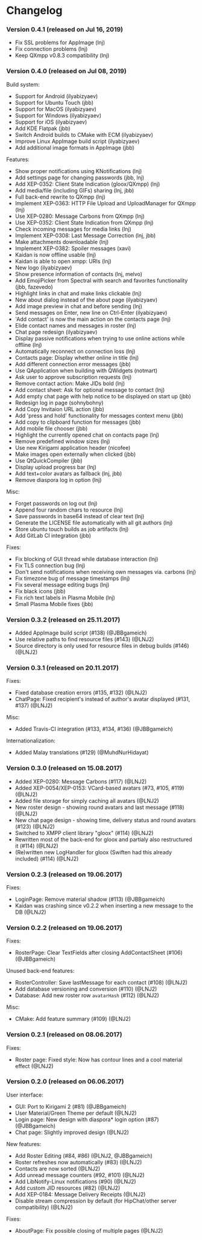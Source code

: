 # Changelog

### Version 0.4.1 (released on Jul 16, 2019)

* Fix SSL problems for AppImage (lnj)
* Fix connection problems (lnj)
* Keep QXmpp v0.8.3 compatibility (lnj)

### Version 0.4.0 (released on Jul 08, 2019)

Build system:
 * Support for Android (ilyabizyaev)
 * Support for Ubuntu Touch (jbb)
 * Support for MacOS (ilyabizyaev)
 * Support for Windows (ilyabizyaev)
 * Support for iOS (ilyabizyaev)
 * Add KDE Flatpak (jbb)
 * Switch Android builds to CMake with ECM (ilyabizyaev)
 * Improve Linux AppImage build script (ilyabizyaev)
 * Add additional image formats in AppImage (jbb)

Features:
 * Show proper notifications using KNotifications (lnj)
 * Add settings page for changing passwords (jbb, lnj)
 * Add XEP-0352: Client State Indication (gloox/QXmpp) (lnj)
 * Add media/file (including GIFs) sharing (lnj, jbb)
 * Full back-end rewrite to QXmpp (lnj)
 * Implement XEP-0363: HTTP File Upload and UploadManager for QXmpp (lnj)
 * Use XEP-0280: Message Carbons from QXmpp (lnj)
 * Use XEP-0352: Client State Indication from QXmpp (lnj)
 * Check incoming messages for media links (lnj)
 * Implement XEP-0308: Last Message Correction (lnj, jbb)
 * Make attachments downloadable (lnj)
 * Implement XEP-0382: Spoiler messages (xavi)
 * Kaidan is now offline usable (lnj)
 * Kaidan is able to open xmpp: URIs (lnj)
 * New logo (ilyabizyaev)
 * Show presence information of contacts (lnj, melvo)
 * Add EmojiPicker from Spectral with search and favorites functionality (jbb, fazevedo)
 * Highlight links in chat and make links clickable (lnj)
 * New about dialog instead of the about page (ilyabizyaev)
 * Add image preview in chat and before sending (lnj)
 * Send messages on Enter, new line on Ctrl-Enter (ilyabizyaev)
 * 'Add contact' is now the main action on the contacts page (lnj)
 * Elide contact names and messages in roster (lnj)
 * Chat page redesign (ilyabizyaev)
 * Display passive notifications when trying to use online actions while offline (lnj)
 * Automatically reconnect on connection loss (lnj)
 * Contacts page: Display whether online in title (lnj)
 * Add different connection error messages (jbb)
 * Use QApplication when building with QWidgets (notmart)
 * Ask user to approve subscription requests (lnj)
 * Remove contact action: Make JIDs bold (lnj)
 * Add contact sheet: Ask for optional message to contact (lnj)
 * Add empty chat page with help notice to be displayed on start up (jbb)
 * Redesign log in page (sohnybohny)
 * Add Copy Invitaion URL action (jbb)
 * Add 'press and hold' functionality for messages context menu (jbb)
 * Add copy to clipboard function for messages (jbb)
 * Add mobile file chooser (jbb)
 * Highlight the currently opened chat on contacts page (lnj)
 * Remove predefined window sizes (lnj)
 * Use new Kirigami application header (nicofee)
 * Make images open externally when clicked (jbb)
 * Use QtQuickCompiler (jbb)
 * Display upload progress bar (lnj)
 * Add text+color avatars as fallback (lnj, jbb)
 * Remove diaspora log in option (lnj)

Misc:
 * Forget passwords on log out (lnj)
 * Append four random chars to resource (lnj)
 * Save passwords in base64 instead of clear text (lnj)
 * Generate the LICENSE file automatically with all git authors (lnj)
 * Store ubuntu touch builds as job artifacts (lnj)
 * Add GitLab CI integration (jbb)

Fixes:
 * Fix blocking of GUI thread while database interaction (lnj)
 * Fix TLS connection bug (lnj)
 * Don't send notifications when receiving own messages via. carbons (lnj)
 * Fix timezone bug of message timestamps (lnj)
 * Fix several message editing bugs (lnj)
 * Fix black icons (jbb)
 * Fix rich text labels in Plasma Mobile (lnj)
 * Small Plasma Mobile fixes (jbb)

### Version 0.3.2 (released on 25.11.2017)
 * Added AppImage build script (#138) (@JBBgameich)
 * Use relative paths to find resource files (#143) (@LNJ2)
 * Source directory is only used for resource files in debug builds (#146) (@LNJ2)

### Version 0.3.1 (released on 20.11.2017)
Fixes:
 * Fixed database creation errors (#135, #132) (@LNJ2)
 * ChatPage: Fixed recipient's instead of author's avatar displayed (#131, #137) (@LNJ2)

Misc:
 * Added Travis-CI integration (#133, #134, #136) (@JBBgameich)

Internationalization:
 * Added Malay translations (#129) (@MuhdNurHidayat)

### Version 0.3.0 (released on 15.08.2017)
 * Added XEP-0280: Message Carbons (#117) (@LNJ2)
 * Added XEP-0054/XEP-0153: VCard-based avatars (#73, #105, #119) (@LNJ2)
 * Added file storage for simply caching all avatars (@LNJ2)
 * New roster design - showing round avatars and last message (#118) (@LNJ2)
 * New chat page design - showing time, delivery status and round avatars (#123) (@LNJ2)
 * Switched to XMPP client library "gloox" (#114) (@LNJ2)
 * Rewritten most of the back-end for gloox and partialy also restructured it (#114) (@LNJ2)
 * (Re)written new LogHandler for gloox (Swiften had this already included) (#114) (@LNJ2)

### Version 0.2.3 (released on 19.06.2017)
Fixes:
 * LoginPage: Remove material shadow (#113) (@JBBgameich)
 * Kaidan was crashing since v0.2.2 when inserting a new message to the DB (@LNJ2)

### Version 0.2.2 (released on 19.06.2017)
Fixes:
 * RosterPage: Clear TextFields after closing AddContactSheet (#106) (@JBBgameich)

Unused back-end features:
 * RosterController: Save lastMessage for each contact (#108) (@LNJ2)
 * Add database versioning and conversion (#110) (@LNJ2)
 * Database: Add new roster row `avatarHash` (#112) (@LNJ2)

Misc:
 * CMake: Add feature summary (#109) (@LNJ2)

### Version 0.2.1 (released on 08.06.2017)
Fixes:
 * Roster page: Fixed style: Now has contour lines and a cool material effect (@LNJ2)

### Version 0.2.0 (released on 06.06.2017)
User interface:
 * GUI: Port to Kirigami 2 (#81) (@JBBgameich)
 * User Material/Green Theme per default (@LNJ2)
 * Login page: New design with diaspora* login option (#87) (@JBBgameich)
 * Chat page: Slightly improved design (@LNJ2)

New features:
 * Add Roster Editing (#84, #86) (@LNJ2, @JBBgameich)
 * Roster refreshes now automatically (#83) (@LNJ2)
 * Contacts are now sorted (@LNJ2)
 * Add unread message counters (#92, #101) (@LNJ2)
 * Add LibNotify-Linux notifications (#90) (@LNJ2)
 * Add custom JID resources (#82) (@LNJ2)
 * Add XEP-0184: Message Delivery Receipts (@LNJ2)
 * Disable stream compression by default (for HipChat/other server compatibility) (@LNJ2)

Fixes:
 * AboutPage: Fix possible closing of multiple pages (@LNJ2)
